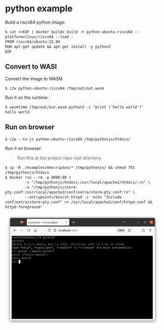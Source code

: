 # python example

Build a riscv64 python image:

```console
$ cat <<EOF | docker buildx build -t python-ubuntu-riscv64 --platform=linux/riscv64 --load -
FROM riscv64/ubuntu:22.04
RUN apt-get update && apt-get install -y python3
EOF
```

## Convert to WASI

Convert the image to WASM

```
$ c2w python-ubuntu-riscv64 /tmp/out/out.wasm
```

Run it on the runtime:

```
$ wasmtime /tmp/out/out.wasm python3 -c "print ('hello world')"
hello world
```

## Run on browser

```
$ c2w --to-js python-ubuntu-riscv64 /tmp/pythonjs/htdocs/
```

Run it on browser:

> Run this at the project repo root directory.

```
$ cp -R ./examples/emscripten/* /tmp/pythonjs/ && chmod 755 /tmp/pythonjs/htdocs
$ docker run --rm -p 8080:80 \
         -v "/tmp/pythonjs/htdocs:/usr/local/apache2/htdocs/:ro" \
         -v "/tmp/pythonjs/xterm-pty.conf:/usr/local/apache2/conf/extra/xterm-pty.conf:ro" \
         --entrypoint=/bin/sh httpd -c 'echo "Include conf/extra/xterm-pty.conf" >> /usr/local/apache2/conf/httpd.conf && httpd-foreground'
```

![python with emscripten](../../docs/images/python-hello.png)
